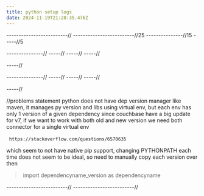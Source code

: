```yaml
---
title: python setup logs
date: 2024-11-19T21:28:35.476Z
---
```

-------------------------//
-------------------------//25
---------------//15
-----//5




---------------//
-----//
-----//
-----//

-----//


---------------//
-----//
-----//
-----//

-----//

/﻿/problems statement 
p﻿ython does not have dep version manager like maven, it manages py version and libs using virtual env, but each env has only 1 version of a given dependency
s﻿ince couchbase have a big update for v7, if we want to work with both old and new version we need both connector for a single virtual env

`﻿
https://stackoverflow.com/questions/6570635
`﻿

w﻿hich seem to not have native pip support, changing PYTHONPATH each time does not seem to be ideal, so need to manually copy each version over then 
>﻿
import dependencyname_version as dependencyname



























-------------------------//
-------------------------//
